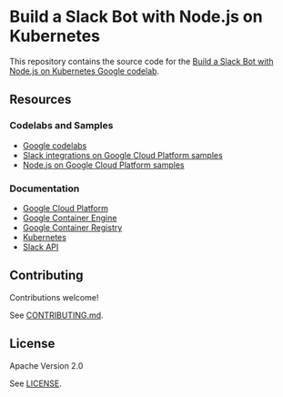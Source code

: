 # Build a Slack Bot with Node.js on Kubernetes

This repository contains the source code for the [Build a Slack Bot with Node.js on Kubernetes
Google codelab][cloud-slack-bot-codelab].

[cloud-slack-bot-codelab]: https://codelabs.developers.google.com/codelabs/cloud-slack-bot/

## Resources

### Codelabs and Samples

- [Google codelabs][codelabs]
- [Slack integrations on Google Cloud Platform samples][slack-samples]
- [Node.js on Google Cloud Platform samples][nodejs-samples]

[codelabs]: https://g.co/codelabs
[nodejs-samples]: https://github.com/GoogleCloudPlatform/nodejs-docs-samples
[slack-samples]: https://github.com/GoogleCloudPlatform/slack-samples

### Documentation

- [Google Cloud Platform][cloud]
- [Google Container Engine][container-engine]
- [Google Container Registry][container-registry]
- [Kubernetes][kubernetes]
- [Slack API][slack-api]

[cloud]: https://cloud.google.com/
[container-engine]: https://cloud.google.com/container-engine/
[container-registry]: https://cloud.google.com/container-registry/
[kubernetes]: http://kubernetes.io/
[slack-api]: https://api.slack.com/

## Contributing

Contributions welcome!

See [CONTRIBUTING.md](CONTRIBUTING.md).

## License

Apache Version 2.0

See [LICENSE](LICENSE).
